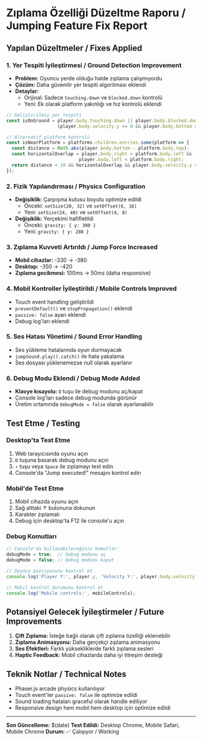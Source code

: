 # Zıplama Özelliği Düzeltme Raporu / Jumping Feature Fix Report

## Yapılan Düzeltmeler / Fixes Applied

### 1. Yer Tespiti İyileştirmesi / Ground Detection Improvement
- **Problem:** Oyuncu yerde olduğu halde zıplama çalışmıyordu
- **Çözüm:** Daha güvenilir yer tespiti algoritması eklendi
- **Detaylar:**
  - Orijinal: Sadece `touching.down` ve `blocked.down` kontrolü
  - Yeni: Ek olarak platform yakınlığı ve hız kontrolü eklendi

```javascript
// Geliştirilmiş yer tespiti
const isOnGround = player.body.touching.down || player.body.blocked.down || 
                   (player.body.velocity.y >= 0 && player.body.bottom >= player.body.world.bounds.height - 50);

// Alternatif platform kontrolü
const isNearPlatform = platforms.children.entries.some(platform => {
  const distance = Math.abs(player.body.bottom - platform.body.top);
  const horizontalOverlap = player.body.right > platform.body.left && 
                           player.body.left < platform.body.right;
  return distance < 10 && horizontalOverlap && player.body.velocity.y >= -10;
});
```

### 2. Fizik Yapılandırması / Physics Configuration
- **Değişiklik:** Çarpışma kutusu boyutu optimize edildi
  - Önceki: `setSize(20, 32)` ve `setOffset(6, 16)`
  - Yeni: `setSize(24, 40)` ve `setOffset(4, 8)`
- **Değişiklik:** Yerçekimi hafifletildi
  - Önceki: `gravity: { y: 300 }`
  - Yeni: `gravity: { y: 280 }`

### 3. Zıplama Kuvveti Artırıldı / Jump Force Increased
- **Mobil cihazlar:** -330 → -380
- **Desktop:** -350 → -420
- **Zıplama gecikmesi:** 100ms → 50ms (daha responsive)

### 4. Mobil Kontroller İyileştirildi / Mobile Controls Improved
- Touch event handling geliştirildi
- `preventDefault()` ve `stopPropagation()` eklendi
- `passive: false` ayarı eklendi
- Debug log'ları eklendi

### 5. Ses Hatası Yönetimi / Sound Error Handling
- Ses yükleme hatalarında oyun durmayacak
- `jumpSound.play().catch()` ile hata yakalama
- Ses dosyası yüklenemezse null olarak ayarlanır

### 6. Debug Modu Eklendi / Debug Mode Added
- **Klavye kısayolu:** `D` tuşu ile debug modunu aç/kapat
- Console log'ları sadece debug modunda görünür
- Üretim ortamında `debugMode = false` olarak ayarlanabilir

## Test Etme / Testing

### Desktop'ta Test Etme
1. Web tarayıcısında oyunu açın
2. `D` tuşuna basarak debug modunu açın
3. `↑` tuşu veya `Space` ile zıplamayı test edin
4. Console'da "Jump executed!" mesajını kontrol edin

### Mobil'de Test Etme
1. Mobil cihazda oyunu açın
2. Sağ alttaki ↑ butonuna dokunun
3. Karakter zıplamalı
4. Debug için desktop'ta F12 ile console'u açın

### Debug Komutları
```javascript
// Console'da kullanabileceğiniz komutlar:
debugMode = true;  // Debug modunu aç
debugMode = false; // Debug modunu kapat

// Oyuncu pozisyonunu kontrol et
console.log('Player Y:', player.y, 'Velocity Y:', player.body.velocity.y);

// Mobil kontrol durumunu kontrol et
console.log('Mobile controls:', mobileControls);
```

## Potansiyel Gelecek İyileştirmeler / Future Improvements

1. **Çift Zıplama:** İsteğe bağlı olarak çift zıplama özelliği eklenebilir
2. **Zıplama Animasyonu:** Daha gerçekçi zıplama animasyonu
3. **Ses Efektleri:** Farklı yüksekliklerde farklı zıplama sesleri
4. **Haptic Feedback:** Mobil cihazlarda daha iyi titreşim desteği

## Teknik Notlar / Technical Notes

- Phaser.js arcade physics kullanılıyor
- Touch event'ler `passive: false` ile optimize edildi
- Sound loading hataları graceful olarak handle ediliyor
- Responsive design hem mobil hem desktop için optimize edildi

---

**Son Güncelleme:** $(date)
**Test Edildi:** Desktop Chrome, Mobile Safari, Mobile Chrome
**Durum:** ✅ Çalışıyor / Working